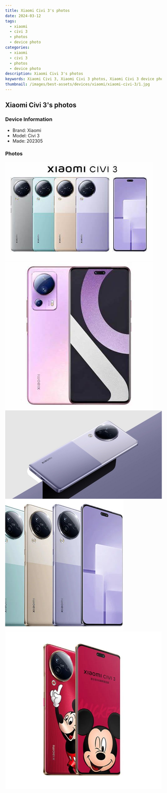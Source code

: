 ```yaml
---
title: Xiaomi Civi 3's photos
date: 2024-03-12
tags: 
  - xiaomi
  - civi 3
  - photos
  - device photo
categories: 
  - xiaomi
  - civi 3
  - photos
  - device photo
description: Xiaomi Civi 3's photos
keywords: Xiaomi Civi 3, Xiaomi Civi 3 photos, Xiaomi Civi 3 device photo
thumbnail: /images/best-assets/devices/xiaomi/xiaomi-civi-3/1.jpg
---
```


## Xiaomi Civi 3's photos

### Device Information

- Brand: Xiaomi
- Model: Civi 3
- Made: 202305

### Photos

![/images/best-assets/devices/xiaomi/xiaomi-civi-3/1.jpg](/images/best-assets/devices/xiaomi/xiaomi-civi-3/1.jpg)
![/images/best-assets/devices/xiaomi/xiaomi-civi-3/2.jpg](/images/best-assets/devices/xiaomi/xiaomi-civi-3/2.jpg)
![/images/best-assets/devices/xiaomi/xiaomi-civi-3/3.jpg](/images/best-assets/devices/xiaomi/xiaomi-civi-3/3.jpg)
![/images/best-assets/devices/xiaomi/xiaomi-civi-3/4.jpg](/images/best-assets/devices/xiaomi/xiaomi-civi-3/4.jpg)
![/images/best-assets/devices/xiaomi/xiaomi-civi-3/5.jpg](/images/best-assets/devices/xiaomi/xiaomi-civi-3/5.jpg)
